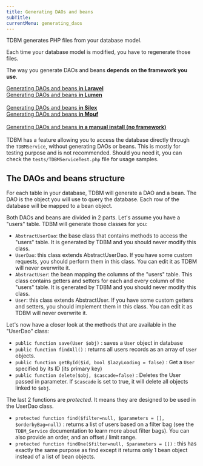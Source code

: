 ```yaml
---
title: Generating DAOs and beans
subTitle: 
currentMenu: generating_daos
---
```


TDBM generates PHP files from your database model.

<div class="alert alert-info">Each time your database model is modified, you have to regenerate those files.</div>

The way you generate DAOs and beans **depends on the framework you use**.
 
<div class="row">
    <div class="col-xs-12 col-sm-6">
         <a href="install_laravel.html#generating-beans-and-daos" class="btn btn-primary btn-large btn-block">Generating DAOs and beans <strong>in Laravel</strong></a>
    </div>
    <div class="col-xs-12 col-sm-6">
         <a href="install_lumen.html#generating-beans-and-daos" class="btn btn-primary btn-large btn-block">Generating DAOs and beans <strong>in Lumen</strong></a>
    </div>
</div>

<br/>

<div class="row">
    <div class="col-xs-12 col-sm-6">
         <a href="install_silex.html#generating-daos-and-beans" class="btn btn-primary btn-large btn-block">Generating DAOs and beans <strong>in Silex</strong></a>
    </div>
    <div class="col-xs-12 col-sm-6">
         <a href="install_mouf.html#generating-daos-and-beans" class="btn btn-primary btn-large btn-block">Generating DAOs and beans <strong>in Mouf</strong></a>
    </div>
</div>

<br/>

<div class="row">
    <div class="col-xs-12 col-sm-6">
         <a href="manual_install.html#generating-daos-and-beans" class="btn btn-primary btn-large btn-block">Generating DAOs and beans <strong>in a manual install (no framework)</strong></a>
    </div>
</div>

<br/>

<div class="alert alert-info">
TDBM has a feature allowing you to access the database directly through the <code>TDBMService</code>, without generating DAOs or beans.
This is mostly for testing purpose and is not recommended. Should you need it, you can check the <code>tests/TDBMServiceTest.php</code> file for usage samples.</div>

The DAOs and beans structure
----------------------------

For each table in your database, TDBM will generate a DAO and a bean. The DAO is the object you will use to
query the database. Each row of the database will be mapped to a bean object.

Both DAOs and beans are divided in 2 parts. Let's assume you have a "users" table. TDBM will generate those classes for you:


- `AbstractUserDao`: the base class that contains methods to access the "users" table. It is generated by TDBM and you should
  never modify this class.
- `UserDao`: this class extends AbstractUserDao. If you have some custom requests, you should perform them in this class. You can
  edit it as TDBM will never overwrite it.
- `AbstractUser`: the bean mapping the columns of the "users" table. This class contains getters and setters for each and every
  column of the "users" table. It is generated by TDBM and you should
  never modify this class.
- `User`: this class extends AbstractUser. If you have some custom getters and setters, you should implement them in this class. You can
  edit it as TDBM will never overwrite it.

Let's now have a closer look at the methods that are available in the "UserDao" class:

- `public function save(User $obj)` : saves a `User` object in database
- `public function findAll()` : returns all users records as an array of `User` objects.
- `public function getById($id, bool $lazyLoading = false)` : Get a `User` specified by its ID (its primary key)
- `public function delete($obj, $cascade=false)` : Deletes the User passed in parameter. If `$cascade` is set to true, it will delete all objects linked to `$obj`.

The last 2 functions are _protected_. It means they are designed to be used in the UserDao class.

- `protected function find($filter=null, $parameters = [], $orderbyBag=null)` : returns a list of
  users based on a filter bag (see the `TDBM_Service` documentation to learn more about filter bags). You can also
  provide an order, and an offset / limit range.
- `protected function findOne($filter=null, $parameters = [])` : this has exactly the same purpose as find except
  it returns only 1 bean object instead of a list of bean objects.
